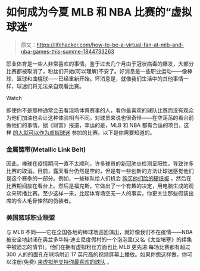 # 如何成为今夏 MLB 和 NBA 比赛的“虚拟球迷”

> 原文：<https://lifehacker.com/how-to-be-a-virtual-fan-at-mlb-and-nba-games-this-summe-1844733263>

职业体育是一些人非常喜欢的事情。鉴于过去几个月由于冠状病毒的爆发，大部分比赛都被取消了，粉丝们开始(可以理解)不安了。好消息是一些职业运动——像棒球、篮球和曲棍球——已经重新开始。坏消息是，就像我们生活中的其他事情一样，球迷们将无法亲自观看比赛。

Watch

即使你不是那种通常会去看现场体育赛事的人，看你最喜欢的球队比赛而没有观众为他们加油也会让这种体验相当不同。对球员来说也很奇怪——在空荡荡的看台前做他们的事情。据《财富》报道，幸运的是，MLB 和 NBA 都有合适的项目，这样 [的人就可以作为虚拟球迷](https://fortune.com/2020/08/12/virtual-fans-cutouts-sports-social-distancing-nba-mlb-nhl/) 参加的比赛。以下是你需要知道的。

### 金属链带(Metallic Link Belt)

因此，棒球在疫情期间一直不太顺利，许多球员的新冠肺炎检测呈阳性，导致许多比赛的取消。目前，露天看台仍然是空的，但是有一些创新的方法让球迷感觉他们是这个赛季的一部分。例如，一些球队给人们机会 [购买他们脸的硬纸板](https://www.newsday.com/sports/baseball/mets/mlb-cardboard-cutout-fan-program-prices-1.46903145) ，然后在比赛期间放在看台上。然后是福克斯，它做出了一个有趣的决定，用电脑生成的观众来转播比赛。至少这样一来，比起体育场空无一人的事实，你更关注那些假装出席的令人毛骨悚然的伪装者。

### 美国篮球职业联盟

与 MLB 不同——它在全国各地的棒球场巡回演出，就好像我们不在疫情——NBA 被安全地封闭在奥兰多华特·迪士尼度假村的一个泡泡里(又名《太空堵塞》的续集中被遗忘的情节)。他们在拥有虚拟粉丝方面也比 MLB 更先进:每场比赛都有超过 300 人的的面孔在球场附近 17 英尺高的视频屏幕上播放。如果你想这样做，你可以注册(免费) [来虚拟地支持你最喜欢的球队](https://fanbuzz.com/nba/nba-virtual-fans/) 。